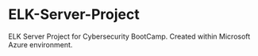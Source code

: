 # ELK-Server-Project
ELK Server Project for Cybersecurity BootCamp. Created within Microsoft Azure environment.

